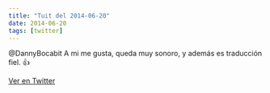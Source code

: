 ```yaml
---
title: "Tuit del 2014-06-20"
date: 2014-06-20
tags: [twitter]
---
```


@DannyBocabit A mi me gusta, queda muy sonoro, y además es traducción fiel. 👍



[Ver en Twitter](https://twitter.com/i/web/status/480051337955393537)
